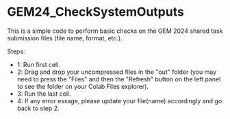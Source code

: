 # GEM24_CheckSystemOutputs

This is a simple code to perform basic checks on the GEM 2024 shared task submission files (file name, format, etc.).

Steps:
- 1: Run first cell.
- 2: Drag and drop your uncompressed files in the "out" folder (you may need to press the "Files" and then the "Refresh" button on the left panel to see the folder on your Colab Files explorer).
- 3: Run the last cell.
- 4: If any error essage, please update your file(name) accordingly and go back to step 2.
